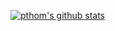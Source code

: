 [![pthom's github stats](https://github-readme-stats.vercel.app/api?username=pthom&show_icons=true&theme=dark)](https://github.com/anuraghazra/github-readme-stats)
<!--
[![pthom's github stats](https://github-readme-stats.vercel.app/api?username=pthom&show_icons=true&theme=dark)](https://github.com/anuraghazra/github-readme-stats)

**pthom/pthom** is a ✨ _special_ ✨ repository because its `README.md` (this file) appears on your GitHub profile.

Here are some ideas to get you started:

- 🔭 I’m currently working on ...
- 🌱 I’m currently learning ...
- 👯 I’m looking to collaborate on ...
- 🤔 I’m looking for help with ...
- 💬 Ask me about ...
- 📫 How to reach me: ...
- 😄 Pronouns: ...
- ⚡ Fun fact: ...
-->
